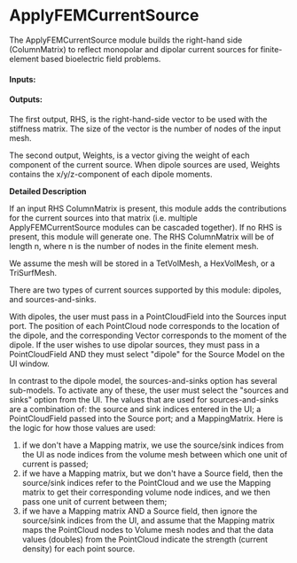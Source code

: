 # ApplyFEMCurrentSource

The ApplyFEMCurrentSource module builds the right-hand side (ColumnMatrix) to reflect monopolar and dipolar current sources for finite-element based bioelectric field problems.

#### Inputs:

#### Outputs:

The first output, RHS, is the right-hand-side vector to be used with the stiffness matrix. The size of the vector is the number of nodes of the input mesh.

The second output, Weights, is a vector giving the weight of each component of the current source. When dipole sources are used, Weights contains the x/y/z-component of each dipole moments.

**Detailed Description**

If an input RHS ColumnMatrix is present, this module adds the contributions for the current sources into that matrix (i.e. multiple ApplyFEMCurrentSource modules can be cascaded together). If no RHS is present, this module will generate one. The RHS ColumnMatrix will be of length n, where n is the number of nodes in the finite element mesh.

We assume the mesh will be stored in a TetVolMesh, a HexVolMesh, or a TriSurfMesh.

There are two types of current sources supported by this module: dipoles, and sources-and-sinks.

With dipoles, the user must pass in a PointCloudField<Vector> into the Sources input port. The position of each PointCloud node corresponds to the location of the dipole, and the corresponding Vector corresponds to the moment of the dipole. If the user wishes to use dipolar sources, they must pass in a PointCloudField<Vector> AND they must select "dipole" for the Source Model on the UI window.

In contrast to the dipole model, the sources-and-sinks option has several sub-models. To activate any of these, the user must select the "sources and sinks" option from the UI. The values that are used for sources-and-sinks are a combination of: the source and sink indices entered in the UI; a PointCloudField<double> passed into the Source port; and a MappingMatrix. Here is the logic for how those values are used:
  1. if we don't have a Mapping matrix, we use the source/sink indices from the UI as node indices from the volume mesh between which one unit of current is passed;
  2. if we have a Mapping matrix, but we don't have a Source field, then the source/sink indices refer to the PointCloud and we use the Mapping matrix to get their corresponding volume node indices, and we then pass one unit of current between them;
  3. if we have a Mapping matrix AND a Source field, then ignore the source/sink indices from the UI, and assume that the Mapping matrix maps the PointCloud nodes to Volume mesh nodes and that the data values (doubles) from the PointCloud indicate the strength (current density) for each point source.
